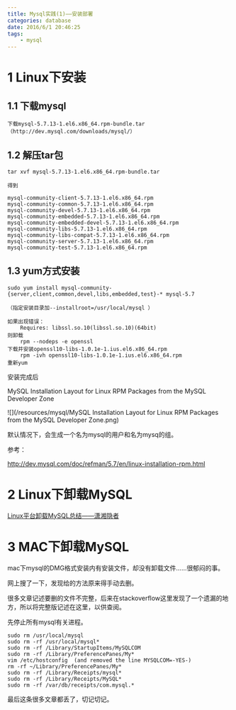 ```yaml
---
title: Mysql实践(1)——安装部署
categories: database
date: 2016/6/1 20:46:25
tags:
	- mysql
---
```


# 1 Linux下安装

## 1.1 下载mysql

    下载mysql-5.7.13-1.el6.x86_64.rpm-bundle.tar（http://dev.mysql.com/downloads/mysql/）

## 1.2 解压tar包

    tar xvf mysql-5.7.13-1.el6.x86_64.rpm-bundle.tar

    得到

	mysql-community-client-5.7.13-1.el6.x86_64.rpm
	mysql-community-common-5.7.13-1.el6.x86_64.rpm
	mysql-community-devel-5.7.13-1.el6.x86_64.rpm
	mysql-community-embedded-5.7.13-1.el6.x86_64.rpm
	mysql-community-embedded-devel-5.7.13-1.el6.x86_64.rpm
	mysql-community-libs-5.7.13-1.el6.x86_64.rpm
	mysql-community-libs-compat-5.7.13-1.el6.x86_64.rpm
	mysql-community-server-5.7.13-1.el6.x86_64.rpm
	mysql-community-test-5.7.13-1.el6.x86_64.rpm

## 1.3 yum方式安装

    sudo yum install mysql-community-{server,client,common,devel,libs,embedded,test}-* mysql-5.7 

	（指定安装目录加--installroot=/usr/local/mysql ）

	如果出现错误：
	    Requires: libssl.so.10(libssl.so.10)(64bit)
	则卸载
	    rpm --nodeps -e openssl
	下载并安装openssl10-libs-1.0.1e-1.ius.el6.x86_64.rpm
	    rpm -ivh openssl10-libs-1.0.1e-1.ius.el6.x86_64.rpm
	重新yum

安装完成后

MySQL Installation Layout for Linux RPM Packages from the MySQL Developer Zone

![](/resources/mysql/MySQL Installation Layout for Linux RPM Packages from the MySQL Developer Zone.png)

默认情况下，会生成一个名为mysql的用户和名为mysq的组。

参考：

http://dev.mysql.com/doc/refman/5.7/en/linux-installation-rpm.html

# 2 Linux下卸载MySQL

[Linux平台卸载MySQL总结——潇湘隐者](http://www.cnblogs.com/kerrycode/p/4364465.html)

# 3 MAC下卸载MySQL

mac下mysql的DMG格式安装内有安装文件，却没有卸载文件……很郁闷的事。

网上搜了一下，发现给的方法原来得手动去删。

很多文章记述要删的文件不完整，后来在stackoverflow这里发现了一个遗漏的地方，所以将完整版记述在这里，以供查阅。

先停止所有mysql有关进程。



	sudo rm /usr/local/mysql
	sudo rm -rf /usr/local/mysql*
	sudo rm -rf /Library/StartupItems/MySQLCOM
	sudo rm -rf /Library/PreferencePanes/My*
	vim /etc/hostconfig  (and removed the line MYSQLCOM=-YES-)
	rm -rf ~/Library/PreferencePanes/My*
	sudo rm -rf /Library/Receipts/mysql*
	sudo rm -rf /Library/Receipts/MySQL*
	sudo rm -rf /var/db/receipts/com.mysql.*

最后这条很多文章都丢了，切记切记。
